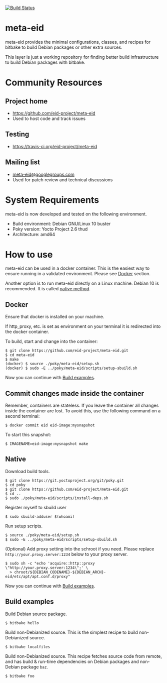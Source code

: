[![Build Status](https://travis-ci.org/eid-project/meta-eid.svg?branch=master)](https://travis-ci.org/eid-project/meta-eid)

meta-eid
========

meta-eid provides the minimal configurations, classes, and recipes
for bitbake to build Debian packages or other extra sources.

This layer is just a working repository for finding better build
infrastructure to build Debian packages with bitbake.

Community Resources
===================

Project home
------------

* https://github.com/eid-project/meta-eid
* Used to host code and track issues

Testing
-------

* https://travis-ci.org/eid-project/meta-eid

Mailing list
------------

* meta-eid@googlegroups.com
* Used for patch review and technical discussions

System Requirements
===================

meta-eid is now developed and tested on the following environment.

* Build environment: Debian GNU/Linux 10 buster
* Poky version: Yocto Project 2.6 thud
* Architecture: amd64

How to use
==========

meta-eid can be used in a docker container.
This is the easiest way to ensure running in a validated environment.
Please see [Docker](#Docker) section.

Another option is to run meta-eid directly on a Linux machine.
Debian 10 is recommended. It is called [native method](#native).

Docker
------

Ensure that docker is installed on your machine.

If http\_proxy, etc. is set as environment on your terminal it is
redirected into the docker container.

To build, start and change into the container:

    $ git clone https://github.com/eid-project/meta-eid.git
    $ cd meta-eid
    $ make
    (docker) $ source ./poky/meta-eid/setup.sh
    (docker) $ sudo -E ../poky/meta-eid/scripts/setup-sbuild.sh

Now you can continue with [Build examples](#build-examples).

Commit changes made inside the container
----------------------------------------

Remember, containers are stateless.
If you leave the container all changes inside the container are lost.
To avoid this, use the following command on a second terminal:

    $ docker commit eid eid-image:mysnapshot

To start this snapshot:

    $ IMAGENAME=eid-image:mysnapshot make

Native
------

Download build tools.

    $ git clone https://git.yoctoproject.org/git/poky.git
    $ cd poky
    $ git clone https://github.com/eid-project/meta-eid.git
    $ cd ..
    $ sudo ./poky/meta-eid/scripts/install-deps.sh

Register myself to sbuild user

    $ sudo sbuild-adduser $(whoami)

Run setup scripts.

    $ source ./poky/meta-eid/setup.sh
    $ sudo -E ../poky/meta-eid/scripts/setup-sbuild.sh

(Optional) Add proxy setting into the schroot if you need.
Please replace `http://your.proxy.server:1234` below to your proxy server.

    $ sudo sh -c "echo 'acquire::http::proxy \"http://your.proxy.server:1234\";' \
      > chroot/${DEBIAN_CODENAME}-${DEBIAN_ARCH}-eid/etc/apt/apt.conf.d/proxy"

Now you can continue with [Build examples](#build-examples).

Build examples
--------------

Build Debian source package.

    $ bitbake hello

Build non-Debianized source.
This is the simplest recipe to build non-Debianized source.

    $ bitbake localfiles

Build non-Debianized source.
This recipe fetches source code from remote, and has
build & run-time dependencies on Debian packages and non-Debian package `baz`.

    $ bitbake foo
